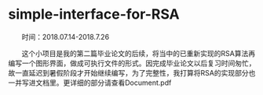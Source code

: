 # simple-interface-for-RSA

&#160; &#160; &#160; &#160;时间：2018.07.14-2018.7.26

&#160; &#160; &#160; &#160;这个小项目是我的第二篇毕业论文的后续，将当中的已重新实现的RSA算法再编写一个图形界面，做成可执行文件的形式。因完成毕业论文以后复习时间匆忙，故一直延迟到暑假阶段才开始继续编写，为了完整性，我打算将RSA的实现部分也一并写进文档里。更详细的部分请查看Document.pdf
